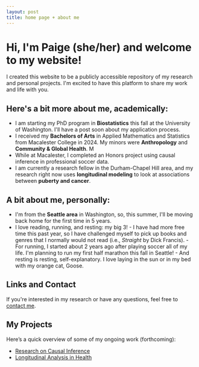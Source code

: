 ```yaml
---
layout: post
title: home page + about me
---
```


# Hi, I'm Paige (she/her) and welcome to my website!

I created this website to be a publicly accessible repository of my research and personal projects. I'm excited to have this platform to share my work and life with you.

## Here's a bit more about me, academically:

- I am starting my PhD program in **Biostatistics** this fall at the University of Washington. I'll have a post soon about my application process.
- I received my **Bachelors of Arts** in Applied Mathematics and Statistics from Macalester College in 2024. My minors were **Anthropology** and **Community & Global Health**. M
- While at Macalester, I completed an Honors project using causal inference in professional soccer data.
- I am currently a research fellow in the Durham-Chapel Hill area, and my research right now uses **longitudinal modeling** to look at associations between **puberty and cancer**.

## A bit about me, personally:

- I'm from the **Seattle area** in Washington, so, this summer, I'll be moving back home for the first time in 5 years.
- I love reading, running, and resting: my big 3!
      - I have had more free time this past year, so I have challenged myself to pick up books and genres that I normally would not read (i.e., *Straight* by Dick Francis).
      - For running, I started about 2 years ago after playing soccer all of my life. I'm planning to run my first half marathon this fall in Seattle!
      - And resting is resting, self-explanatory. I love laying in the sun or in my bed with my orange cat, Goose.


## Links and Contact

If you're interested in my research or have any questions, feel free to [contact me](mailto:petomer@icloud.com).

## My Projects

Here’s a quick overview of some of my ongoing work (forthcoming):

- [Research on Causal Inference](#)
- [Longitudinal Analysis in Health](#)


